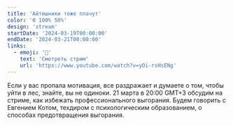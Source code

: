 ```yaml
---
title: 'Айтишники тоже плачут'
color: '0 100% 50%'
design: 'stream'
startDate: '2024-03-19T00:00:00'
endDate: '2024-03-21T00:00:00'
links:
  - emoji: '🧯'
    text: 'Смотреть стрим'
    url: 'https://www.youtube.com/watch?v=yOi-rsHsENg'
---
```


Если у вас пропала мотивация, все раздражает и думаете о том, чтобы уйти в лес, знайте, вы не одиноки. 21 марта в 20:00 GMT+3 обсудим на стриме, как избежать профессионального выгорания. Будем говорить с Евгением Котом, техдиром с психологическим образованием, о способах предотвращения выгорания.
